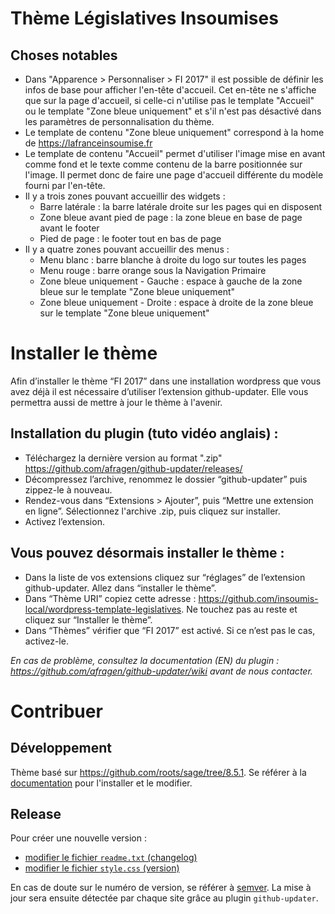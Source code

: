 # Thème Législatives Insoumises

## Choses notables

* Dans "Apparence > Personnaliser > FI 2017" il est possible de définir les infos de base pour afficher l'en-tête d'accueil.
  Cet en-tête ne s'affiche que sur la page d'accueil, si celle-ci n'utilise pas le template "Accueil" ou le template "Zone bleue uniquement" et s'il n'est pas désactivé dans les paramètres de personnalisation du thème.
* Le template de contenu "Zone bleue uniquement" correspond à la home de https://lafranceinsoumise.fr
* Le template de contenu "Accueil" permet d'utiliser l'image mise en avant comme fond et le texte comme contenu de la barre positionnée sur l'image. Il permet donc de faire une page d'accueil différente du modèle fourni par l'en-tête.
* Il y a trois zones pouvant accueillir des widgets :
  * Barre latérale : la barre latérale droite sur les pages qui en disposent
  * Zone bleue avant pied de page : la zone bleue en base de page avant le footer
  * Pied de page : le footer tout en bas de page
* Il y a quatre zones pouvant accueillir des menus :
  * Menu blanc : barre blanche à droite du logo sur toutes les pages
  * Menu rouge : barre orange sous la Navigation Primaire
  * Zone bleue uniquement - Gauche : espace à gauche de la zone bleue sur le template "Zone bleue uniquement"
  * Zone bleue uniquement - Droite : espace à droite de la zone bleue sur le template "Zone bleue uniquement"

# Installer le thème

Afin d’installer le thème “FI 2017”  dans une installation wordpress que vous avez déjà il est nécessaire d’utiliser l’extension github-updater. Elle vous permettra aussi de mettre à jour le thème à l'avenir.

## Installation du plugin (tuto vidéo anglais) :

* Téléchargez la dernière version au format ".zip" https://github.com/afragen/github-updater/releases/
* Décompressez l’archive, renommez le dossier “github-updater” puis zippez-le à nouveau.
* Rendez-vous dans  “Extensions > Ajouter”, puis “Mettre une extension en ligne”. Sélectionnez l'archive .zip, puis cliquez sur installer.
* Activez l’extension.

## Vous pouvez désormais installer le thème :

* Dans la liste de vos extensions cliquez sur “réglages” de l’extension github-updater. Allez dans “installer le thème”.
* Dans “Thème URI” copiez cette adresse : https://github.com/insoumis-local/wordpress-template-legislatives. Ne touchez pas au reste et cliquez sur “Installer le thème”.
* Dans “Thèmes” vérifier que “FI 2017” est activé. Si ce n’est pas le cas, activez-le. 

*En cas de problème, consultez la documentation (EN) du plugin : https://github.com/afragen/github-updater/wiki avant de nous contacter.*

# Contribuer

## Développement

Thème basé sur https://github.com/roots/sage/tree/8.5.1. Se référer à la [documentation](https://roots.io/sage/docs/theme-installation/) pour l'installer et le modifier.

## Release

Pour créer une nouvelle version :

* [modifier le fichier `readme.txt` (changelog)](https://github.com/insoumis-local/wordpress-template-legislatives/blob/master/readme.txt)
* [modifier le fichier `style.css` (version)](https://github.com/insoumis-local/wordpress-template-legislatives/blob/master/style.css)

En cas de doute sur le numéro de version, se référer à [semver](http://putaindecode.io/fr/articles/semver/). La mise à jour sera ensuite détectée par chaque site grâce au plugin `github-updater`.
